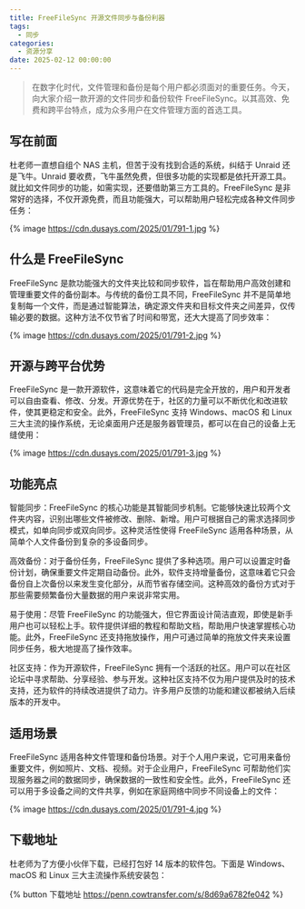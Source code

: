 ```yaml
---
title: FreeFileSync 开源文件同步与备份利器
tags:
  - 同步
categories:
  - 资源分享
date: 2025-02-12 00:00:00
---
```


> 在数字化时代，文件管理和备份是每个用户都必须面对的重要任务。今天，向大家介绍一款开源的文件同步和备份软件 FreeFileSync。以其高效、免费和跨平台特点，成为众多用户在文件管理方面的首选工具。

<!-- more -->

## 写在前面

杜老师一直想自组个 NAS 主机，但苦于没有找到合适的系统，纠结于 Unraid 还是飞牛。Unraid 要收费，飞牛虽然免费，但很多功能的实现都是依托开源工具。就比如文件同步的功能，如需实现，还要借助第三方工具的。FreeFileSync 是非常好的选择，不仅开源免费，而且功能强大，可以帮助用户轻松完成各种文件同步任务：

{% image https://cdn.dusays.com/2025/01/791-1.jpg %}

## 什么是 FreeFileSync

FreeFileSync 是款功能强大的文件夹比较和同步软件，旨在帮助用户高效创建和管理重要文件的备份副本。与传统的备份工具不同，FreeFileSync 并不是简单地复制每一个文件，而是通过智能算法，确定源文件夹和目标文件夹之间差异，仅传输必要的数据。这种方法不仅节省了时间和带宽，还大大提高了同步效率：

{% image https://cdn.dusays.com/2025/01/791-2.jpg %}

## 开源与跨平台优势

FreeFileSync 是一款开源软件，这意味着它的代码是完全开放的，用户和开发者可以自由查看、修改、分发。开源优势在于，社区的力量可以不断优化和改进软件，使其更稳定和安全。此外，FreeFileSync 支持 Windows、macOS 和 Linux 三大主流的操作系统，无论桌面用户还是服务器管理员，都可以在自己的设备上无缝使用：

{% image https://cdn.dusays.com/2025/01/791-3.jpg %}

## 功能亮点

智能同步：FreeFileSync 的核心功能是其智能同步机制。它能够快速比较两个文件夹内容，识别出哪些文件被修改、删除、新增。用户可根据自己的需求选择同步模式，如单向同步或双向同步。这种灵活性使得 FreeFileSync 适用各种场景，从简单个人文件备份到复杂的多设备同步。

高效备份：对于备份任务，FreeFileSync 提供了多种选项。用户可以设置定时备份计划，确保重要文件定期自动备份。此外，软件支持增量备份，这意味着它只会备份自上次备份以来发生变化部分，从而节省存储空间。这种高效的备份方式对于那些需要频繁备份大量数据的用户来说非常实用。

易于使用：尽管 FreeFileSync 的功能强大，但它界面设计简洁直观，即使是新手用户也可以轻松上手。软件提供详细的教程和帮助文档，帮助用户快速掌握核心功能。此外，FreeFileSync 还支持拖放操作，用户可通过简单的拖放文件夹来设置同步任务，极大地提高了操作效率。

社区支持：作为开源软件，FreeFileSync 拥有一个活跃的社区。用户可以在社区论坛中寻求帮助、分享经验、参与开发。这种社区支持不仅为用户提供及时的技术支持，还为软件的持续改进提供了动力。许多用户反馈的功能和建议都被纳入后续版本的开发中。

## 适用场景

FreeFileSync 适用各种文件管理和备份场景。对于个人用户来说，它可用来备份重要文件，例如照片、文档、视频。对于企业用户，FreeFileSync 可帮助他们实现服务器之间的数据同步，确保数据的一致性和安全性。此外，FreeFileSync 还可以用于多设备之间的文件共享，例如在家庭网络中同步不同设备上的文件：

{% image https://cdn.dusays.com/2025/01/791-4.jpg %}

## 下载地址

杜老师为了方便小伙伴下载，已经打包好 14 版本的软件包。下面是 Windows、macOS 和 Linux 三大主流操作系统安装包：

{% button 下载地址 https://penn.cowtransfer.com/s/8d69a6782fe042 %}